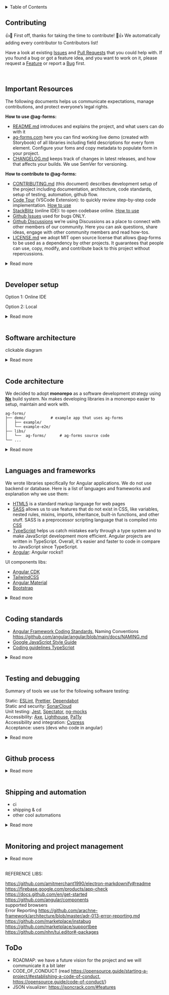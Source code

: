 <details>
	<summary>Table of Contents</summary></br>
	Please use automatically generated table of contents in the top left corner of the README. The table of contents is interactive and links to the selected section. </br></br>
	<img src="https://i0.wp.com/user-images.githubusercontent.com/7900087/113821370-df915480-9730-11eb-8aed-bdc50e2212d5.gif?ssl=1" alt="Italian Trulli">
</details>

## Contributing

:+1::tada: First off, thanks for taking the time to contribute! :tada::+1: We automatically adding every contributor to Contributors list!

Have a look at existing [Issues]() and [Pull Requests]() that you could help with. If you found a bug or got a feature idea, and you want to work on it, please request a [Feature]() or report a [Bug]() first.

</br>

## Important Resources

The following documents helps us communicate expectations, manage contributions, and protect everyone’s legal rights.

**How to use @ag-forms:**

- [README.md](README.md) introduces and explains the project, and what users can do with it
- [ag-forms.com](ag-forms.com) here you can find working live demo (created with Storybook) of all libraries including field descriptions for every form element. Configure your foms and copy metadata to populate form in your project.
- [CHANGELOG.md](CHANGELOG.md) keeps track of changes in latest releases, and how that affects your builds. We use SemVer for versioning.

**How to contribute to @ag-forms:**

- [CONTRIBUTING.md](CONTRIBUTING.md) (this document) describes development setup of the project including documentation, architecture, code standards, setup of testing, automation, github flow.
- [Code Tour](https://marketplace.visualstudio.com/items?itemName=vsls-contrib.codetour#recording-tours) (VSCode Extension): to quickly review step-by-step code implementation. [How to use]()
- [StackBlitz]() (online IDE): to open codebase online. [How to use]()
- [Github Issues]() used for bugs ONLY.
- [Github Discussions]() we’re using Discussions as a place to connect with other members of our community. Here you can ask questions, share ideas, engage with other community members and read how-tos.
- [LICENSE.md](LICENSE.md) we adopt MIT open source license that allows @ag-forms to be used as a dependency by other projects. It guarantees that people can use, copy, modify, and contribute back to this project without repercussions.

<details>
<summary>Read more</summary></br>

📦 **Packages:**

Storybook: `@nrwl/storybook` `@storybook/addon-essentials` `@storybook/angular` `@storybook/builder-webpack5` `@storybook/core-server` `@storybook/manager-webpack5` `@storybook/test-runner` `webpack`

🔌 **VSCode plugins:**

[Code Tour](https://github.com/microsoft/codetour)

📚 **References:**

Architecture:  
[C4 Model site](https://c4model.com/)  
[Simon Brown site (author of C4 Model)](https://simonbrown.je/)  
[Documenting architecture decisions](https://cognitect.com/blog/2011/11/15/documenting-architecture-decisions)  
[Architecture decision record](https://github.com/joelparkerhenderson/architecture-decision-record)  
[Architectural Decision Records](https://adr.github.io/)  
[arachne-framework/architecture/adr-001-use-adrs.md](https://github.com/arachne-framework/architecture/blob/master/adr-001-use-adrs.md)

Open source license:  
[Choose an open source license](https://license.md/)  
[Software Licenses](https://license.md/)  
[Choose an open source license](https://choosealicense.com/)  
[The Legal Side of Open Source](https://opensource.guide/legal/)

Releases:  
[SemVer](https://semver.org/)

Good docs examples:  
[Bazel](https://github.com/bazelbuild/bazel)  
[Atom](https://github.com/atom/atom/blob/master/CONTRIBUTING.md#styleguides)  
[Awesome READMEs](https://github.com/matiassingers/awesome-readme)

Other:  
[Starting an Open Source Project](https://opensource.guide/starting-a-project/)  
[Best Practices for Maintainers](https://opensource.guide/best-practices/)  
[Leadership and Governance](https://opensource.guide/leadership-and-governance/)  
[Building Welcoming Communities](https://opensource.guide/building-community/)  
[How to Build a CONTRIBUTING.md](https://mozillascience.github.io/working-open-workshop/contributing/)

Storybook:  
[Storybook](https://storybook.js.org/)  
[Video Tutorial: Storybook for React Apps](https://www.newline.co/courses/storybook-for-react-apps/theming-the-storybook-app)

https://blog.logrocket.com/next-level-component-showcasing-with-storybook-controls/  
 https://atanasstoyanov.medium.com/custom-documentation-pages-for-storybookjs-13eb9637d6ab  
 https://mistica-web.vercel.app/?path=/story/components-popover--default  
 https://www.apideck.design/?path=/story/card--with-icons  
 https://github.com/xavierlefevre/shared-react-components-example  
 https://github.com/lauthieb/awesome-storybook  
 builsing and testing https://github.com/angular/angular/blob/main/docs/DEVELOPER.md

</details>
</br>

## Developer setup

Option 1: Online IDE

Option 2: Local

<details>
<summary>Read more</summary></br>
codespaces
https://github.com/firstcontributions/first-contributions 
https://github.com/nayafia/contributing-template/blob/HEAD/CONTRIBUTING-template.md
</details>
</br>

## Software architecture

clickable diagram

<details>
<summary>Read more</summary></br>

We think it's important to communicate how we are planning to build a software system or how an existing software system works. If software development team doesn't think about architecture all sort of problems can appear (inconsistent approaches to solving the same problems, deployment problems, maintenance issues, code that hard to scale, etc).  
We document our software system architecture using **[C4 Model](https://c4model.com/)** approach and **[Structurizr](https://structurizr.com/)** tool.

https://github.com/angular/angular/blob/main/docs/DEVELOPER.md
https://github.com/sidneycadot/oeis#how-it-all-fits-together

</details>
</br>

## Code architecture

We decided to adopt **monorepo** as a software development strategy using **[Nx](https://nx.dev/)** build system. Nx makes developing libraries in a monorepo easier to setup, maintain and work with.

```treeview
ag-forms/
├── demo/			# example app that uses ag-forms
│   ├── example/
│   └── example-e2e/
├── libs/
│   └──  ag-forms/		# ag-forms source code
└── ...
```

<details>
<summary>Read more</summary></br>

📋 **Details:** `ag-forms` project involves developing several libraries and demo applications (examples of library usage). We needed to choose how to organize our code. The top-level choice is to organize as a "monorepo" or "polyrepo" or "hybrid":

- Monorepo means we put all pieces into one big repo
- Polyrepo means we put each piece in its own repo
- Hybrid means some mix of monorepo and polyrepo

**Pros**

1. Built in support
   Built in support for a lot of great libraries and frameworks that we use,like Angular, Jest and Cypress for testing, Prettier, etc.
2. Visualization
   Ability to easily and automatically build a dependency graph. Nx DevTools comes with a really fantastic tool that automatically plots out all of our applications and libraries in a bubble chart. We use this chart to see all those dependencies and identify unintended dependencies. The chart also marks lines and bubbles in red if the changes we made to code will affect those apps and libs. That makes it easy to figure out our changes impact on all code.
3. Affected commands
   Nx can detect what projects in the repo have been affected by a code change. This used by our CI to know what apps/libs need to be built and tested with a change. This saves devs and agents time on CI tasks and keeps our deployments as small and stable as possible.
4. Keeping all libs and apps in sync
   We can code new features and test them right away using demo projects, no need to switch between lib and demo app codes and sync them. In on PR we can duild new feature and demonstrate how to use it in demo project.
5. Unified Dependencies
   The entire repo runs on the same dependencies. This saves time when trying to debug and make version updates a breeze. Instead of updating multiple separate libs and apps to use the next version of Angular, we update everything with a couple of commands and know that everything is compatible. Nx offers a migration tool to help update entire repo, which utilizes ng update and other custom schematics to help make upgrading everything at once much more manageable. It ensures that your dependencies are all compatible and have been tested together. This saves a bunch of time when upgrading libraries because we don’t have to track down library incompatibilities.
6. Distributed Caching
   Distributed caching is an excellent feature unique to nx. The premise is that a piece of code is only built, linted, and tested once across organization. All it takes is a simple command in terminal, and then you start benefiting! Even without distributed caching, you will get local caching so that on your machine, code is only built, linted, and tested once by default. This is a huge time saver and productivity enhancer!
7. Code standards
   We can enforce the same code standard across all of our libs and apps, automatically alert developers and block PRs that don’t follow these standards. It makes life a lot easier.
8. Deployments
   We can also standardise deployments using Nx. We have one single pipeline for all of our apps, which means we have less overhead in maintaining that pipeline. When deploying, we check which applications have been affected by the code changes being made by utilising the command nx affected. This allows us to run the test suites for these applications. If all of these pass, we know we have a valid build and can have relative confidence that releasing code that alters several applications at once won’t result in any breaking changes.
9. Development Experience
   This also helps with onboarding.
10. Best practices
    A set of best practices to enforce on a development team and a great living documentation resources (official site and Nrwl Connect).
11. Documentation
    One set of ADRs can be written for all libs and projects, as well as code and PR guidelines and many more.
12. Seperate builds
    Unlike standard monorepos, Nx build monorepo letting us test and build libs and apps independently, which makes CI/CD process easy and we can deploy libs to package managers and apps to web servers.

**Cons**

1. Rules
   Nx introduces an additional set of rather strict opinions over already extensive Angular's one. The mental burden can be quite heavy, though bearable if you have a decent project documentation.
2. Nesting
   Ridiculously deep nesting can get developer confused and angry quite often. As each application and library has extensive configuration and a separate place for everything your code traveling distance in an IDE or editor rises significantly.

📦 **Packages:**

Nx: `nx` `@nrwl/cli` `@nrwl/workspace`

📚 **References:**

[Nx](https://nx.dev/)  
[Monorepo vs. polyrepo](https://github.com/joelparkerhenderson/monorepo-vs-polyrepo)  
[20 Reasons to do Angular In Nx](https://medium.com/ngconf/20-reasons-to-do-angular-in-nx-27c1ce870822)  
[6 reasons why we chose Nx as our monorepo management tool](https://medium.com/purplebricks-digital/6-reasons-why-we-chose-nx-as-our-monorepo-management-tool-1fe5274a008e)  
[What exactly is Nx.dev?](https://stackoverflow.com/questions/57086528/what-exactly-is-nx-dev)  
[Intro to Nx](https://nx.dev/getting-started/intro)  
[Nx-based monorepo — pains and gains](https://fyodor.io/nx-based-monorepo-pains-and-gains/)  
[Nx: Extensible Dev Tools for Monorepos](https://blog.nrwl.io/nx-angular-cli-power-ups-for-modern-development-37b42e4c8b16)

</details>
</br>

## Languages and frameworks

We wrote libraries specifically for Angular applications. We do not use backend or database. Here is a list of languages and frameworks and explanation why we use them:

- [HTML5](https://html.spec.whatwg.org/multipage/) is a standard markup language for web pages
- [SASS](https://sass-lang.com/) allows us to use features that do not exist in CSS, like variables, nested rules, mixins, imports, inheritance, built-in functions, and other stuff. SASS is a preprocessor scripting language that is compiled into [CSS](https://www.w3.org/Style/CSS/Overview.en.html)
- [TypeScript](https://www.typescriptlang.org/) helps us catch mistakes early through a type system and to make JavaScript development more efficient. Angular projects are written in TypeScript. Overall, it's easier and faster to code in compare to JavaScript since TypeScript.
- [Angular](https://angular.io/docs): Angular rocks!!

UI components libs:

- [Angular CDK](https://material.angular.io/cdk/categories)
- [TailwindCSS](https://tailwindcss.com/)
- [Angular Material](https://material.angular.io/)
- [Bootstrap](https://ng-bootstrap.github.io/#/home)

<details>
<summary>Read more</summary></br>

📦 **Packages:**

SASS: `postcss` `postcss-import` `postcss-preset-env` `postcss-url` `autoprefixer`  
TypeScript: `typescript` `tslib` `ts-node`  
Angular: `@angular/common` `@angular/core` `@angular/forms` `@angular/platform-browser` `@angular/platform-browser-dynamic` `@angular/router` `@angular/compiler` `@angular-devkit/build-angular` `@angular/cli` `@angular/compiler-cli` `@angular/language-service` `@nrwl/angular` `zone.js` `@types/node` `glob`  
TailwindCSS: `tailwindcss`

📚 **References:**

[Accessibility in Angular](https://angular.io/guide/accessibility)  
[CSS framework ADR](https://github.com/joelparkerhenderson/architecture-decision-record/blob/main/examples/css-framework/index.md)  
[Set up Tailwind CSS with Angular in an Nx workspace](https://blog.nrwl.io/set-up-tailwind-css-with-angular-in-an-nx-workspace-6f039a0f4479)

</details>
</br>

## Coding standards

- [Angular Framework Coding Standards](https://github.com/angular/angular/blob/main/docs/CODING_STANDARDS.md), Naming Conventions https://github.com/angular/angular/blob/main/docs/NAMING.md
- [Google JavaScript Style Guide](https://google.github.io/styleguide/jsguide.html)
- [Coding guidelines TypeScript](https://github.com/Microsoft/TypeScript/wiki/Coding-guidelines)

<details>
<summary>Read more</summary></br>

use moment lib? https://backstage.io/docs/architecture-decisions/adrs-adr010  
localization https://backstage.io/docs/architecture-decisions/adrs-adr012
data first moel https://github.com/arachne-framework/architecture/blob/master/adr-002-configuration.md
push detection strategy
app modules vs standalone components
custom form component https://carlosefrfloresta.medium.com/three-ways-to-create-an-angular-custom-form-component-e4fd9e8354c2
https://backstage.io/docs/architecture-decisions/adrs-adr004
https://github.com/arachne-framework/architecture/blob/master/adr-008-abstract-modules.md

</details>
</br>

## Testing and debugging

Summary of tools we use for the following software testing:

Static: [ESLint](https://eslint.org/), [Prettier](https://prettier.io/), [Dependabot](https://github.com/features/security/)  
Static and security: [SonarCloud](https://www.sonarsource.com/products/sonarcloud/)  
Unit testing: [Jest](https://jestjs.io/), [Spectator](https://ngneat.github.io/spectator/), [ng-mocks](https://ng-mocks.sudo.eu/)  
Accessibility: [Axe](https://www.deque.com/axe/), [Lighthouse](https://developer.chrome.com/docs/lighthouse/overview/), [Pa11y](https://pa11y.org/)  
Accessibility and integration: [Cypress](https://docs.cypress.io/)  
Acceptance: users (devs who code in angular)

<details>
<summary>Read more</summary></br>

📋 **Details:** In order to be confident that our software is of a good quality we need to test it. There are different types and techniques of software testing, and not all of them are needed for `ag-forms` library.

- **Static Testing**
  Does not involve software execution and often implicit, like proofreading, plus when programming tools/text editors check source code structure or compilers (pre-compilers) check syntax.  
  :hammer_and_wrench: [ESLint](https://eslint.org/) catches inconsistent code formatting, styling, and possible errors  
  :hammer_and_wrench: [Prettier](https://prettier.io/) making code’s formatting more consistent; it only addresses style and formatting rules  
  :hammer_and_wrench: [SonarCloud](https://www.sonarsource.com/products/sonarcloud/) assesses codebase’s quality across a wide range of measures: reliability, security, maintainability, code coverage, and duplicate code.  
  :hammer_and_wrench: [Dependabot](https://github.com/features/security/) addresses security vulnerabilities from out-of-date dependencies.
- **Dynamic Testing**
  Testing of the dynamic behavior of code, executed with a given set of test cases.

  - **Functional Testing**
    Focuses on the business requirements of an application. Tend to answer the question of "can the user do this" or "does this particular feature work."

    - **Unit Test**
      Tests that verify the functionality of a specific section of code, usually at the function level.  
      :hammer_and_wrench: [Jest](https://jestjs.io/) testing framework  
      :hammer_and_wrench: [Spectator](https://ngneat.github.io/spectator/) that helps with all the boilerplate grunt work and allows to create tests faster and easier-to-maintain  
      :hammer_and_wrench: [ng-mocks](https://ng-mocks.sudo.eu/) helps with mocking services, components, directives, pipes and modules.
    - **Integration Test**
      Conducted to evaluate the compliance of a system or component with specified functional requirements. Individual software modules are combined and tested as a group. `@ag-forms/core` will use same tools that are used for unit testing, because it is non-ui library. `@ag-forms/__-cdk` ui libraries will use:  
      :hammer_and_wrench: [Cypress](https://docs.cypress.io/guides/component-testing/quickstart-angular#Configuring-Component-Testing) provides a testable component workbench to quickly build and test components.
    - **E2E Test**
      Used to test whether the flow of a software from initial stage to final stage is behaving as expected. The purpose of end-to-end testing is to identify system dependencies and to make sure that the data integrity is maintained between various system components and systems.  
      :heavy_multiplication_x: `@ag-forms` has no use case for E2E testing, hence no e2e tests will be performed.
    - **Acceptance Test**
      We are going to ask developers we know to test libraries and documentation to make sure they are esy to read and of a good quality.  
      :hammer_and_wrench: users (devs who code in angular)

  - **Non-Functional Testing**
    - **Performance Testing**
    - **Security Testing**
      Uncovers vulnerabilities, threats and risks in a software application.  
      :hammer_and_wrench: [SonarCloud](https://www.sonarqube.org/features/security/) In addition to exposing vulnerabilities, it is used to measure the source code quality including: Cross-site scripting, Denial of Service (DoS) attacks, HTTP response splitting, Memory corruption, SQL injection.
    - **Usability (UX) Testing**
      Measuring how easy and user-friendly a software application is.
      - **Accessibility Testing**
        Making your web and mobile apps usable to as many people as possible. It makes apps accessible to those with disabilities, such as vision impairment, hearing disabilities, and other physical or cognitive conditions. `@ag-forms/core` will test accessibility from within `@ag-forms/__-cdk` ui libraries using:  
        :hammer_and_wrench: [Axe](https://www.deque.com/axe/) (using [axe-core](https://github.com/dequelabs/axe-core) with cypress) is an accessibility testing engine for websites and other HTML-based user interfaces.  
        :hammer_and_wrench: [Lighthouse](https://developer.chrome.com/docs/lighthouse/overview/) (using [cypress-audit](https://www.npmjs.com/package/cypress-audit)) automated Chrome DevTool for accessibility testing.  
        :hammer_and_wrench: [Pa11y](https://pa11y.org/) (using [cypress-audit](https://www.npmjs.com/package/cypress-audit)) tests web pages for accessibility.
      - **Internationalization & Localization (i18n) Testing**
    - **Compatibility Testing**

📦 **Packages:**

ESLint: `eslint` `eslint-plugin-cypress` `@typescript-eslint/eslint-plugin` `@typescript-eslint/parser` `@angular-eslint/eslint-plugin` `@angular-eslint/eslint-plugin-template` `@angular-eslint/template-parser` `@nrwl/eslint-plugin-nx` `@nrwl/linter`  
Prettier: `prettier` `eslint-config-prettier`  
Cypress: `cypress` `@nrwl/cypress`  
Jest: `jest` `jest-environment-jsdom` `jest-preset-angular` `ts-jest` `@types/jest` `@nrwl/jest`  
Spectator: `@ngneat/spectator`  
ng-mocks: `ng-mocks`

📚 **References:**

[Software Testing Wiki](https://en.wikipedia.org/wiki/Software_testing#Accessibility_testing)  
[Testing Components with Spectator](https://testing-angular.com/testing-components-with-spectator/#testing-components-with-spectator)  
[Testing Angular: A Guide to Robust Angular Applications](https://testing-angular.com/introduction/#introduction)  
[Cypress Component Testing in Nx](https://nx.dev/cypress/cypress-component-testing)  
[Nx support for Cypress 10](https://youtu.be/QDWN4C7T-Ck?t=320)  
[Web Performance Testing With Cypress and Google Lighthouse](https://www.lambdatest.com/blog/using-cypress-google-lighthouse-performance-testing/)
[Why you should use open-source component libraries in your Design System](https://backlight.dev/mastery/why-you-should-use-open-source-component-libraries-in-your-design-system)  
[Angular Testing Overview: Unit, Integration & E2E Tests](https://onthecode.co.uk/blog/angular-testing-overview/)

Accessibility:

[Accessibility in Angular](https://angular.io/guide/accessibility)  
[Accessible Rich Internet Applications (WAI-ARIA)](https://www.w3.org/TR/wai-aria/#authoring_testing)  
[How to Test Accessibility With Axe in Cypress](https://www.wearecogworks.com/blog/how-to-test-accessibility-with-axe-in-cypress/)  
[How to Automate Accessibility Tests with Cypress](https://www.freecodecamp.org/news/automating-accessibility-tests-with-cypress/)  
[How to test for accessibility with Cypress](https://www.deque.com/blog/how-to-test-for-accessibility-with-cypress/)  
[Build more accessible Angular apps](https://blog.angular.io/build-more-accessible-angular-apps-1aca4fc39aff)

https://docs.cypress.io/plugins/directory#Visual%20Testing  
https://github.com/angular/angular/blob/main/docs/DEBUG.md  
https://github.com/angular/angular/blob/main/docs/DEBUG_COMPONENTS_REPO_IVY.md  
https://github.com/angular/angular/blob/main/docs/TOOLS.md

</details>
</br>

## Github process

<details>
<summary>Read more</summary></br>

https://github.com/angular/angular/blob/main/docs/COMMITTER.md  
https://github.com/angular/angular/blob/main/docs/BRANCHES.md  
https://github.com/angular/angular/blob/main/.pullapprove.yml  
https://github.com/angular/angular/blob/main/docs/FIXUP_COMMITS.md  
https://github.com/angular/angular/blob/main/docs/PUBLIC_API.md  
git flow https://docs.aws.amazon.com/prescriptive-guidance/latest/architectural-decision-records/appendix.html

</details>
</br>

## Shipping and automation

- ci
- shipping & cd
- other cool automations

<details>
<summary>Read more</summary></br>

🛠 **Tools:**

- [Semantic Release](https://github.com/semantic-release/semantic-release)
  📦 _packages:_ [`@theunderscorer/nx-semantic-release`](https://github.com/TheUnderScorer/nx-semantic-release) [`ng-packagr`](https://www.npmjs.com/package/ng-packagr)
- [Nx Cloud](https://nx.app/)
  📦 _packages:_ [`@nrwl/nx-cloud`](https://www.npmjs.com/package/@nrwl/nx-cloud)
- [GitHub Actions](https://github.com/features/actions)

We use [Semantic Versioning](https://semver.org/) for versioning. For the versions available, see the [tags on this repository](https://github.com/PurpleBooth/a-good-readme-template/tags).  
https://keepachangelog.com/en/1.0.0/  
github commits names, pr's etc  
semantic release: https://github.com/TheUnderScorer/nx-semantic-release  
https://github.com/angular/angular/blob/main/docs/RELEASE_SCHEDULE.md  
https://nx.dev/more-concepts/buildable-and-publishable-libraries  
https://github.com/Stack-in-a-box/triumphmayflowerclub.com#versions  
https://github.com/PurpleBooth/a-good-readme-template/tags  
https://github.com/Stack-in-a-box/triumphmayflowerclub.com#versions  
https://www.mariokandut.com/how-to-check-unused-npm-packages/
pre-commit
recommended VSCode plugins  
Branching and Versioning https://github.com/angular/angular/blob/main/docs/BRANCHES.md  
https://shields.io/category/build

https://yonatankra.com/ how-to-deploy-npm-modules-in-an-nx-monorepo-and-github-actions/  
https://dev.to/dianjuar/ publish-your-libraries-to-npm-with-one-command-angular-and-nx-4lao  
https://tane.dev/2020/05/publishing-npm-libraries-using-nx-and-github-actions/  
c4 diagram  
https://refresh-sf.com/  
https://github.com/jbrestan/structurizr-mkdocs-pages
https://medium.com/@sebagomez/setting-up-a-github-page-with-jekyll-and-a-docker-container-c712e448649b  
https://codingwithtaz.blog/2022/08/21/git-to-structurizr-cloud/  
https://github.com/marketplace/secureframe  
https://github.com/marketplace/soc-2-iso-27001-readiness  
https://about.sourcegraph.com/

bundle size:
https://www.taskade.com/new/from/QhdTdxcBoGWEWpgd?share=view&view=QGFMgLncup1Lwazw&as=list
https://levelup.gitconnected.com/improving-angular-initial-load-time-fba8b1289c48
https://angular.io/guide/lightweight-injection-tokens
https://blog.sentry.io/2022/07/19/javascript-sdk-package-reduced/
https://www.xenonstack.com/blog/performance-optimization-in-angular
https://akhromieiev.com/how-to-use-webpack-bundle-analyzer-in-angular-project/
https://medium.com/devops-dudes/angular-bundle-size-optimization-75294e83c149
https://www.npmjs.com/package/webpack-bundle-analyzer
https://medium.com/globant/screening-npm-packages-best-practices-a24930b2624e
bundle management https://bundlephobia.com/
https://duncanhunter.gitbook.io/enterprise-angular-applications-with-ngrx-and-nx/introduction/19-deploying-an-nx-monorepo
https://github.com/marketplace/devbots-vacation
https://github.com/marketplace/onesidebar
https://github.com/marketplace/repo-st
https://github.com/marketplace/figstack
https://github.com/responsively-org/responsively-app
https://github.com/marketplace/gitpod-io
https://github.com/marketplace/mokuren-chrome-extension

dependencies
https://docs.github.com/en/code-security/dependabot/dependabot-version-updates/about-dependabot-version-updates
https://github.com/marketplace/licensebat
https://github.com/marketplace/renovate
https://www.youtube.com/watch?v=TnBEVPUsuAw

https://github.com/marketplace/devbots-lock-pull-request
https://github.com/marketplace/devbots-lock-issue
https://github.com/marketplace/percy
https://github.com/marketplace/stale
https://github.com/marketplace/imgbot
https://app.codecov.io/gh/dkhmelenko/autoapproval/pull/726
https://github.com/dkhmelenko/autoapproval/pull/726
https://github.com/marketplace/pr-valet
https://github.com/google/closure-compiler
https://github.com/arachne-framework/architecture/blob/master/adr-011-asset-pipeline.md
github actions
nx-cloud
pre-commit
https://github.com/joelparkerhenderson/architecture-decision-record/blob/main/examples/microsoft-azure-devops/index.md
https://github.com/joelparkerhenderson/architecture-decision-record/blob/main/examples/environment-variable-configuration/index.md
https://www.redhat.com/en/topics/devops/what-is-ci-cd
https://www.redhat.com/en/topics/devops
https://blog.nrwl.io/more-time-saved-for-free-with-nx-cloud-d7079b95f7ca
wip: https://github.com/marketplace/wip
Ensure Single Commit https://github.com/marketplace/ensure-single-commit
Check All Tasks Completed https://github.com/marketplace/task-list-completed
PR depends on https://github.com/marketplace/dpulls
Incl Videos in PR https://github.com/marketplace/loom-gif-previews
Auto Create Issue Branch:
https://github.com/marketplace/create-issue-branch auto Create Issue Branch
https://github.com/marketplace/auto-branch auto Create Issue Branch
Release (conventional commit -> Semantic Versioning) prep
https://github.com/jscutlery/semver
https://github.com/marketplace/semantic-prs check pr for conventional commit msg
https://github.com/marketplace/semantic-pull-requests ensure pr is semantic
https://github.com/marketplace/githint-bot follow specified conventions
PR auto label - done
https://github.com/marketplace/pull-request-auto-labeler label based on title and body
https://github.com/marketplace/auto-add-label label based on title
https://github.com/marketplace/trafico-pull-request-labeler
https://github.com/marketplace/devbots-needs-review
https://github.com/marketplace/close-label
https://github.com/marketplace/maintainability-pal
https://github.com/marketplace/kodiakhq
https://github.com/marketplace/ranger
https://github.com/marketplace/mergify
https://github.com/marketplace/pullapprove
https://github.com/marketplace/commit-graph-by-mergebase
https://github.com/marketplace/pull-request-attention
https://github.com/marketplace/butterb0t
https://github.com/marketplace/boring-cyborg-add-labels-to-prs-based-on-filepaths
https://github.com/marketplace/pr-milestone-check
https://github.com/marketplace/lazy-hand
https://github.com/actions/dependency-review-action

https://angular.io/guide/creating-libraries
https://angular.io/guide/schematics

[visit dashboard](https://sonarcloud.io/project/overview?id=movadee-open-source_ag-forms)

</details>
</br>

## Monitoring and project management

<details>
<summary>Read more</summary></br>

https://opensource.guide/metrics/  
https://www.quora.com/How-would-you-measure-the-success-of-open-source-project  
https://github.com/marketplace/gitspo  
https://github.com/joelparkerhenderson/architecture-decision-record/blob/main/examples/metrics-monitors-alerts/index.md

project management (github projects, issues, issue templates)  
https://github.com/jspsych/jsPsych/discussions/categories/show-and-tell  
https://rewind.com/blog/best-practices-for-using-github-issues/  
https://github.com/angular/angular/blob/main/docs/GITHUB_PROCESS.md  
https://github.com/angular/angular/blob/main/docs/SAVED_REPLIES.md  
https://github.com/angular/angular/blob/main/docs/TRIAGE_AND_LABELS.md  
https://github.com/stevemao/github-issue-templates  
https://github.com/codeforamerica/howto/blob/master/Good-GitHub-Issues.md  
https://firebase.google.com/products/performance  
https://firebase.google.com/products/analytics

</details>
</br>

REFERENCE LIBS:

https://github.com/amitmerchant1990/electron-markdownify#readme  
https://firebase.google.com/products/app-check  
https://docs.github.com/en/get-started  
https://github.com/angular/components  
supported browsers  
Error Reporting https://github.com/arachne-framework/architecture/blob/master/adr-013-error-reporting.md  
https://github.com/marketplace/instabug  
https://github.com/marketplace/supportbee  
https://github.com/nhn/tui.editor#-packages

## ToDo

- ROADMAP: we have a future vision for the project and we will communicate it a bit later
- CODE_OF_CONDUCT (read https://opensource.guide/starting-a-project/#establishing-a-code-of-conduct, https://opensource.guide/code-of-conduct/)
- JSON visualizer: https://jsoncrack.com/#features
